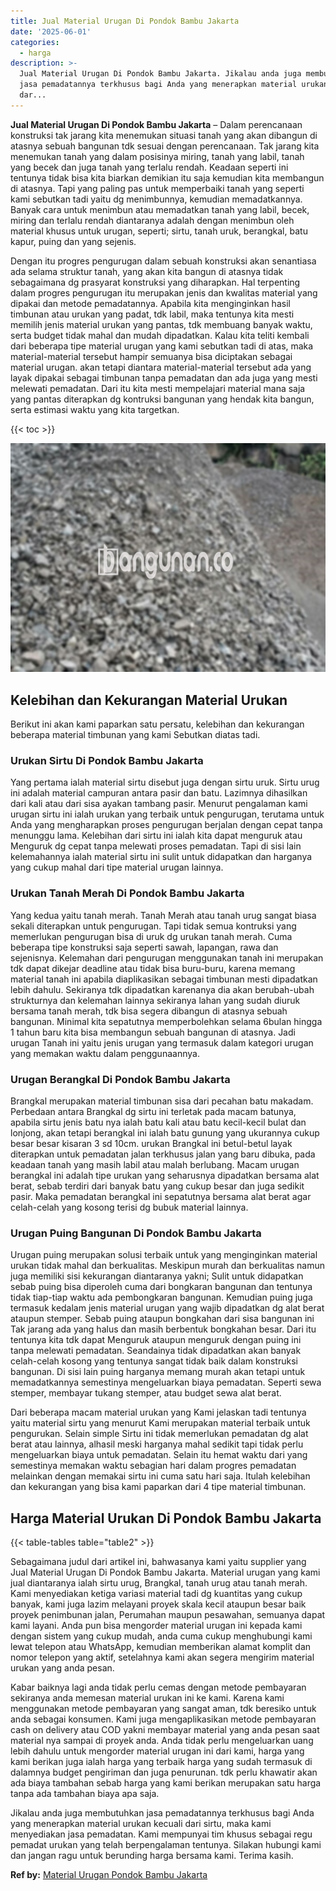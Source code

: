 ```yaml
---
title: Jual Material Urugan Di Pondok Bambu Jakarta
date: '2025-06-01'
categories:
  - harga
description: >-
  Jual Material Urugan Di Pondok Bambu Jakarta. Jikalau anda juga membutuhkan
  jasa pemadatannya terkhusus bagi Anda yang menerapkan material urukan kecuali
  dar...
---
```


**Jual Material Urugan Di Pondok Bambu Jakarta** – Dalam perencanaan konstruksi tak jarang kita menemukan situasi tanah yang akan dibangun di atasnya sebuah bangunan tdk sesuai dengan perencanaan. Tak jarang kita menemukan tanah yang dalam posisinya miring, tanah yang labil, tanah yang becek dan juga tanah yang terlalu rendah. Keadaan seperti ini tentunya tidak bisa kita biarkan demikian itu saja kemudian kita membangun di atasnya. Tapi yang paling pas untuk memperbaiki tanah yang seperti kami sebutkan tadi yaitu dg menimbunnya, kemudian memadatkannya. Banyak cara untuk menimbun atau memadatkan tanah yang labil, becek, miring dan terlalu rendah diantaranya adalah dengan menimbun oleh material khusus untuk urugan, seperti; sirtu, tanah uruk, berangkal, batu kapur, puing dan yang sejenis.

Dengan itu progres pengurugan dalam sebuah konstruksi akan senantiasa ada selama struktur tanah, yang akan kita bangun di atasnya tidak sebagaimana dg prasyarat konstruksi yang diharapkan. Hal terpenting dalam progres pengurugan itu merupakan jenis dan kwalitas material yang dipakai dan metode pemadatannya. Apabila kita menginginkan hasil timbunan atau urukan yang padat, tdk labil, maka tentunya kita mesti memilih jenis material urukan yang pantas, tdk membuang banyak waktu, serta budget tidak mahal dan mudah dipadatkan. Kalau kita teliti kembali dari beberapa tipe material urugan yang kami sebutkan tadi di atas, maka material-material tersebut hampir semuanya bisa diciptakan sebagai material urugan. akan tetapi diantara material-material tersebut ada yang layak dipakai sebagai timbunan tanpa pemadatan dan ada juga yang mesti melewati pemadatan. Dari itu kita mesti mempelajari material mana saja yang pantas diterapkan dg kontruksi bangunan yang hendak kita bangun, serta estimasi waktu yang kita targetkan.

{{< toc >}}

![Jual Material Urugan Di Pondok Bambu Jakarta](/images/jual-urugan-17.png)

## Kelebihan dan Kekurangan Material Urukan

Berikut ini akan kami paparkan satu persatu, kelebihan dan kekurangan beberapa material timbunan yang kami Sebutkan diatas tadi.

### Urukan Sirtu Di Pondok Bambu Jakarta

Yang pertama ialah material sirtu disebut juga dengan sirtu uruk. Sirtu urug ini adalah material campuran antara pasir dan batu. Lazimnya dihasilkan dari kali atau dari sisa ayakan tambang pasir. Menurut pengalaman kami urugan sirtu ini ialah urukan yang terbaik untuk pengurugan, terutama untuk Anda yang mengharapkan proses pengurugan berjalan dengan cepat tanpa menunggu lama. Kelebihan dari sirtu ini ialah kita dapat menguruk atau Menguruk dg cepat tanpa melewati proses pemadatan. Tapi di sisi lain kelemahannya ialah material sirtu ini sulit untuk didapatkan dan harganya yang cukup mahal dari tipe material urugan lainnya.

### Urukan Tanah Merah Di Pondok Bambu Jakarta

Yang kedua yaitu tanah merah. Tanah Merah atau tanah urug sangat biasa sekali diterapkan untuk pengurugan. Tapi tidak semua kontruksi yang memerlukan pengurugan bisa di uruk dg urukan tanah merah. Cuma beberapa tipe konstruksi saja seperti sawah, lapangan, rawa dan sejenisnya. Kelemahan dari pengurugan menggunakan tanah ini merupakan tdk dapat dikejar deadline atau tidak bisa buru-buru, karena memang material tanah ini apabila diaplikasikan sebagai timbunan mesti dipadatkan lebih dahulu. Sekiranya tdk dipadatkan karenanya dia akan berubah-ubah strukturnya dan kelemahan lainnya sekiranya lahan yang sudah diuruk bersama tanah merah, tdk bisa segera dibangun di atasnya sebuah bangunan. Minimal kita sepatutnya memperbolehkan selama 6bulan hingga 1 tahun baru kita bisa membangun sebuah bangunan di atasnya. Jadi urugan Tanah ini yaitu jenis urugan yang termasuk dalam kategori urugan yang memakan waktu dalam penggunaannya.

### Urugan Berangkal Di Pondok Bambu Jakarta

Brangkal merupakan material timbunan sisa dari pecahan batu makadam. Perbedaan antara Brangkal dg sirtu ini terletak pada macam batunya, apabila sirtu jenis batu nya ialah batu kali atau batu kecil-kecil bulat dan lonjong, akan tetapi berangkal ini ialah batu gunung yang ukurannya cukup besar besar kisaran 3 sd 10cm. urukan Brangkal ini betul-betul layak diterapkan untuk pemadatan jalan terkhusus jalan yang baru dibuka, pada keadaan tanah yang masih labil atau malah berlubang. Macam urugan berangkal ini adalah tipe urukan yang seharusnya dipadatkan bersama alat berat, sebab terdiri dari banyak batu yang cukup besar dan juga sedikit pasir. Maka pemadatan berangkal ini sepatutnya bersama alat berat agar celah-celah yang kosong terisi dg bubuk material lainnya.

### Urugan Puing Bangunan Di Pondok Bambu Jakarta

Urugan puing merupakan solusi terbaik untuk yang menginginkan material urukan tidak mahal dan berkualitas. Meskipun murah dan berkualitas namun juga memiliki sisi kekurangan diantaranya yakni; Sulit untuk didapatkan sebab puing bisa diperoleh cuma dari bongkaran bangunan dan tentunya tidak tiap-tiap waktu ada pembongkaran bangunan. Kemudian puing juga termasuk kedalam jenis material urugan yang wajib dipadatkan dg alat berat ataupun stemper. Sebab puing ataupun bongkahan dari sisa bangunan ini Tak jarang ada yang halus dan masih berbentuk bongkahan besar. Dari itu tentunya kita tdk dapat Menguruk ataupun menguruk dengan puing ini tanpa melewati pemadatan. Seandainya tidak dipadatkan akan banyak celah-celah kosong yang tentunya sangat tidak baik dalam konstruksi bangunan. Di sisi lain puing harganya memang murah akan tetapi untuk memadatkannya semestinya mengeluarkan biaya pemadatan. Seperti sewa stemper, membayar tukang stemper, atau budget sewa alat berat.

Dari beberapa macam material urukan yang Kami jelaskan tadi tentunya yaitu material sirtu yang menurut Kami merupakan material terbaik untuk pengurukan. Selain simple Sirtu ini tidak memerlukan pemadatan dg alat berat atau lainnya, alhasil meski harganya mahal sedikit tapi tidak perlu mengeluarkan biaya untuk pemadatan. Selain itu hemat waktu dari yang semestinya memakan waktu sebagian hari dalam progres pemadatan melainkan dengan memakai sirtu ini cuma satu hari saja. Itulah kelebihan dan kekurangan yang bisa kami paparkan dari 4 tipe material timbunan.

## Harga Material Urukan Di Pondok Bambu Jakarta

{{< table-tables table="table2" >}}

Sebagaimana judul dari artikel ini, bahwasanya kami yaitu supplier yang Jual Material Urugan Di Pondok Bambu Jakarta. Material urugan yang kami jual diantaranya ialah sirtu urug, Brangkal, tanah urug atau tanah merah. Kami menyediakan ketiga variasi material tadi dg kuantitas yang cukup banyak, kami juga lazim melayani proyek skala kecil ataupun besar baik proyek penimbunan jalan, Perumahan maupun pesawahan, semuanya dapat kami layani. Anda pun bisa mengorder material urugan ini kepada kami dengan sistem yang cukup mudah, anda cuma cukup menghubungi kami lewat telepon atau WhatsApp, kemudian memberikan alamat komplit dan nomor telepon yang aktif, setelahnya kami akan segera mengirim material urukan yang anda pesan.

Kabar baiknya lagi anda tidak perlu cemas dengan metode pembayaran sekiranya anda memesan material urukan ini ke kami. Karena kami menggunakan metode pembayaran yang sangat aman, tdk beresiko untuk anda sebagai konsumen. Kami juga mengaplikasikan metode pembayaran cash on delivery atau COD yakni membayar material yang anda pesan saat material nya sampai di proyek anda. Anda tidak perlu mengeluarkan uang lebih dahulu untuk mengorder material urugan ini dari kami, harga yang kami berikan juga ialah harga yang terbaik harga yang sudah termasuk di dalamnya budget pengiriman dan juga penurunan. tdk perlu khawatir akan ada biaya tambahan sebab harga yang kami berikan merupakan satu harga tanpa ada tambahan biaya apa saja.

Jikalau anda juga membutuhkan jasa pemadatannya terkhusus bagi Anda yang menerapkan material urukan kecuali dari sirtu, maka kami menyediakan jasa pemadatan. Kami mempunyai tim khusus sebagai regu pemadat urukan yang telah berpengalaman tentunya. Silakan hubungi kami dan jangan ragu untuk berunding harga bersama kami. Terima kasih.

**Ref by:** [Material Urugan Pondok Bambu Jakarta](https://id.wikipedia.org/wiki/Material)
